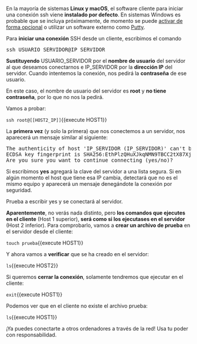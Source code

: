 En la mayoría de sistemas **Linux y macOS**, el software cliente para iniciar una conexión ssh viene **instalado por defecto**. En sistemas Windows es probable que se incluya próximamente, de momento se puede [activar de forma opcional](https://docs.microsoft.com/es-es/windows-server/administration/openssh/openssh_install_firstuse) o utilizar un software externo como [Putty](https://www.putty.org/).

Para **iniciar una conexión** SSH desde un cliente, escribimos el comando

<pre>ssh USUARIO_SERVIDOR@IP_SERVIDOR</pre>

**Sustituyendo** USUARIO_SERVIDOR por el **nombre de usuario** del servidor al que deseamos conectarnos e IP_SERVIDOR por la **dirección IP** del servidor. Cuando intentemos la conexión, nos pedirá la **contraseña** de ese usuario.

En este caso, el nombre de usuario del servidor es **root** y **no tiene contraseña**, por lo que no nos la pedirá.

Vamos a probar:

`ssh root@[[HOST2_IP]]`{{execute HOST1}}

La **primera vez** (y solo la primera) que nos conectemos a un servidor, nos aparecerá un mensaje similar al siguiente:

<pre>The authenticity of host 'IP_SERVIDOR (IP_SERVIDOR)' can't be established.
ECDSA key fingerprint is SHA256:EthPlzQHuXJkqNMN9TBCC2tX87Xjswpmy1Y4dkUY1iE.
Are you sure you want to continue connecting (yes/no)?</pre>

Si escribimos **yes** agregará la clave del servidor a una lista segura. Si en algún momento el host que tiene esa IP cambia, detectará que no es el mismo equipo y aparecerá un mensaje denegándote la conexión por seguridad.

Prueba a escribir yes y se conectará al servidor.

**Aparentemente**, no verás nada distinto, pero **los comandos que ejecutes en el cliente** (Host 1 superior), **será como si los ejecutases en el servidor** (Host 2 inferior). Para comprobarlo, vamos a **crear un archivo de prueba** en el servidor desde el cliente:

`touch prueba`{{execute HOST1}}

Y ahora vamos a **verificar** que se ha creado en el servidor:

`ls`{{execute HOST2}}

Si queremos **cerrar la conexión**, solamente tendremos que ejecutar en el cliente:

`exit`{{execute HOST1}}

Podemos ver que en el cliente no existe el archivo prueba:

`ls`{{execute HOST1}}

¡Ya puedes conectarte a otros ordenadores a través de la red! Usa tu poder con responsabilidad.
